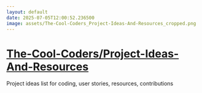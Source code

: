 ```yaml
---
layout: default
date: 2025-07-05T12:00:52.236500
image: assets/The-Cool-Coders_Project-Ideas-And-Resources_cropped.png
---
```


# [The-Cool-Coders/Project-Ideas-And-Resources](https://github.com/The-Cool-Coders/Project-Ideas-And-Resources)

Project ideas list for coding, user stories, resources, contributions
